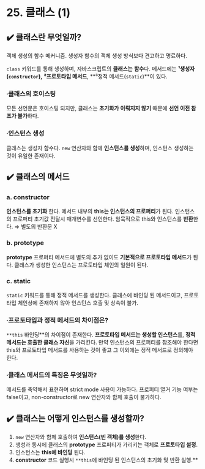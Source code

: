 # 25. 클래스 (1)

## ✔️ 클래스란 무엇일까?

객체 생성의 함수 메커니즘. 생성자 함수의 객체 생성 방식보다 견고하고 명료하다. 

`class` 키워드를 통해 생성하며, 자바스크립트의 **클래스는** **함수**다. 메서드에는 **¹생성자(`constructor`),** **²프로토타입 메서드**, **³정적 메서드(`static`)**이 있다. 

### ∙클래스의 호이스팅

모든 선언문은 호이스팅 되지만, 클래스는 **초기화가 이뤄지지 않기** 때문에 **선언 이전 참조가 불가**하다. 

### ∙인스턴스 생성

클래스는 생성자 함수다. `new` 연산자와 함께 **인스턴스를 생성**하며, 인스턴스 생성하는 것이 유일한 존재이다. 

## ✔️ 클래스의 메서드

### a. constructor

**인스턴스를 초기화** 한다. 메서드 내부의 **this는 인스턴스의 프로퍼티**가 된다. 인스턴스의 프로퍼티 초기값 전달시 매개변수를 선언한다. 암묵적으로 this와 인스턴스를 **반환**한다. ⇒ 별도의 반환문 X

### b. prototype

**prototype** 프로퍼티 메서드에 별도의 추가 없이도 **기본적으로 프로토타입 메서드**가 된다. 클래스가 생성한 인스턴스는 프로토타입 체인의 일원이 된다. 

### c. static

`static` 키워드를 통해 정적 메서드를 생성한다. 클래스에 바인딩 된 메서드이고, 프로토타입 체인상에 존재하지 않아 인스턴스 호출 및 상속이 불가. 

### ∙프로토타입과 정적 메서드의 차이점은?

`**this` 바인딩**의 차이점이 존재한다. **프로토타입 메서드는 생성할 인스턴스**를, **정적 메서드는 호출한 클래스 자신**을 가리킨다. 만약 인스턴스의 프로퍼티를 참조해야 한다면 this와 프로토타입 메서드를 사용하는 것이 좋고 그 이외에는 정적 메서드로 정의해야 한다. 

### ∙클래스 메서드의 특징은 무엇일까?

메서드를 축약해서 표현하며 strict mode 사용이 가능하다. 프로퍼티 열거 기능 여부는 false이고, non-constructor로 new 연산자와 함께 호출이 불가하다. 

## ✔️ 클래스는 어떻게 인스턴스를 생성할까?

1. `new` 연산자와 함께 호출하여 **인스턴스(빈 객체)를 생성**한다.
2. 생성과 동시에 클래스의 **prototype** 프로퍼티가 가리키는 객체로 **프로토타입 설정.**
3. 인스턴스는 **this에 바인딩** 된다.
4. **constructor** 코드 실행시 `**this`에 바인딩 된 인스턴스의 초기화 및 반환 실행.**